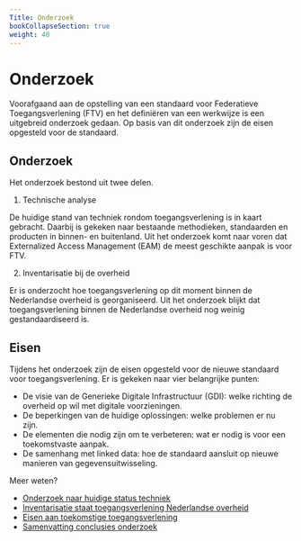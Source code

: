 ```yaml
---
Title: Onderzoek
bookCollapseSection: true
weight: 40
---
```


# Onderzoek

Voorafgaand aan de opstelling van een standaard voor Federatieve Toegangsverlening (FTV) en het definiëren van een werkwijze is een uitgebreid onderzoek gedaan. Op basis van dit onderzoek zijn de eisen opgesteld voor de standaard.

## Onderzoek

Het onderzoek bestond uit twee delen.

1.	Technische analyse

De huidige stand van techniek rondom toegangsverlening is in kaart gebracht. Daarbij is gekeken naar bestaande methodieken, standaarden en producten in binnen- en buitenland. Uit het onderzoek komt naar voren dat Externalized Access Management (EAM) de meest geschikte aanpak is voor FTV.

2. Inventarisatie bij de overheid

Er is onderzocht hoe toegangsverlening op dit moment binnen de Nederlandse overheid is georganiseerd. Uit het onderzoek blijkt dat toegangsverlening binnen de Nederlandse overheid nog weinig gestandaardiseerd is.
      
## Eisen

Tijdens het onderzoek zijn de eisen opgesteld voor de nieuwe standaard voor toegangsverlening. Er is gekeken naar vier belangrijke punten:
 
- De visie van de Generieke Digitale Infrastructuur (GDI): welke richting de overheid op wil met digitale voorzieningen. 
- De beperkingen van de huidige oplossingen: welke problemen er nu zijn. 
- De elementen die nodig zijn om te verbeteren: wat er nodig is voor een toekomstvaste aanpak. 
- De samenhang met linked data: hoe de standaard aansluit op nieuwe manieren van gegevensuitwisseling.

Meer weten?
- [Onderzoek naar huidige status techniek](2.status_techniek)
- [Inventarisatie staat toegangsverlening Nederlandse overheid](3.status_nl_overheid)
- [Eisen aan toekomstige toegangsverlening](4.eisen_aan_de_oplossing)
- [Samenvatting conclusies onderzoek](5.conclusie)